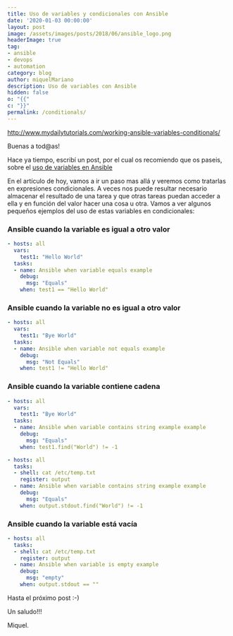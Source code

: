 ```yaml
---
title: Uso de variables y condicionales con Ansible
date: '2020-01-03 00:00:00'
layout: post
image: /assets/images/posts/2018/06/ansible_logo.png
headerImage: true
tag:
- ansible
- devops
- automation
category: blog
author: miquelMariano
description: Uso de variables con Ansible
hidden: false
o: "{{"
c: "}}"
permalink: /conditionals/
---
```

http://www.mydailytutorials.com/working-ansible-variables-conditionals/


Buenas a tod@as!

Hace ya tiempo, escribí un post, por el cual os recomiendo que os paseis, sobre el [uso de variables en Ansible](https://miquelmariano.github.io//2018/01/ansible-vars/)

En el artículo de hoy, vamos a ir un paso mas allá y veremos como tratarlas en expresiones condicionales. A veces nos puede resultar necesario almacenar el resultado de una tarea y que otras tareas puedan acceder a ella y en función del valor hacer una cosa u otra. Vamos a ver algunos pequeños ejemplos del uso de estas variables en condicionales:

### Ansible cuando la variable es igual a otro valor

```yaml
- hosts: all
  vars:
    test1: "Hello World"
  tasks:
  - name: Ansible when variable equals example
    debug:
      msg: "Equals"
    when: test1 == "Hello World"
```

### Ansible cuando la variable no es igual a otro valor

```yaml
- hosts: all
  vars:
    test1: "Bye World"
  tasks:
  - name: Ansible when variable not equals example
    debug:
      msg: "Not Equals"
    when: test1 != "Hello World"
```

### Ansible cuando la variable contiene cadena

```yaml
- hosts: all
  vars:
    test1: "Bye World"
  tasks:
  - name: Ansible when variable contains string example example
    debug:
      msg: "Equals"
    when: test1.find("World") != -1
```

```yaml
- hosts: all
  tasks:
  - shell: cat /etc/temp.txt
    register: output
  - name: Ansible when variable contains string example example
    debug:
      msg: "Equals"
    when: output.stdout.find("World") != -1
```

### Ansible cuando la variable está vacía

```yaml
- hosts: all
  tasks:
  - shell: cat /etc/temp.txt
    register: output
  - name: Ansible when variable is empty example
    debug:
      msg: "empty"
    when: output.stdout == ""
```






Hasta el próximo post :-)

Un saludo!!!


Miquel.